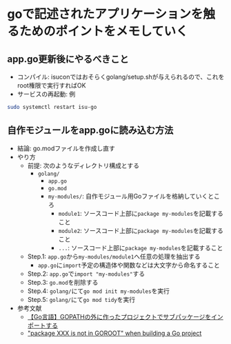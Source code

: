 # goで記述されたアプリケーションを触るためのポイントをメモしていく

## app.go更新後にやるべきこと
* コンパイル: isuconではおそらくgolang/setup.shが与えられるので、これをroot権限で実行すればOK
* サービスの再起動: 例

```bash
sudo systemctl restart isu-go
```

## 自作モジュールをapp.goに読み込む方法
* 結論: go.modファイルを作成し直す
* やり方
  * 前提: 次のようなディレクトリ構成とする
    * `golang/`
      * `app.go`
      * `go.mod`
      * `my-modules/`: 自作モジュール用Goファイルを格納していくところ
        * `module1`: ソースコード上部に`package my-modules`を記載すること
        * `module2`: ソースコード上部に`package my-modules`を記載すること
        * `...`: ソースコード上部に`package my-modules`を記載すること
  * Step.1: `app.go`から`my-modules/module1`へ任意の処理を抽出する
    * `app.go`に`import`予定の構造体や関数などは大文字から命名すること
  * Step.2: `app.go`で`import "my-modules"`する
  * Step.3: `go.mod`を削除する
  * Step.4: `golang/`にて`go mod init my-modules`を実行
  * Step.5: `golang/`にて`go mod tidy`を実行
* 参考文献
  * [【Go言語】GOPATHの外に作ったプロジェクトでサブパッケージをインポートする](https://zenn.dev/turara/articles/golang-import-subpackages)
  * ["package XXX is not in GOROOT" when building a Go project](https://stackoverflow.com/questions/61845013/package-xxx-is-not-in-goroot-when-building-a-go-project)